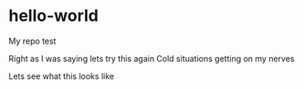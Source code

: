 # hello-world
My repo test

Right as I was saying lets try this again 
Cold situations getting on my nerves

Lets see what this looks like
